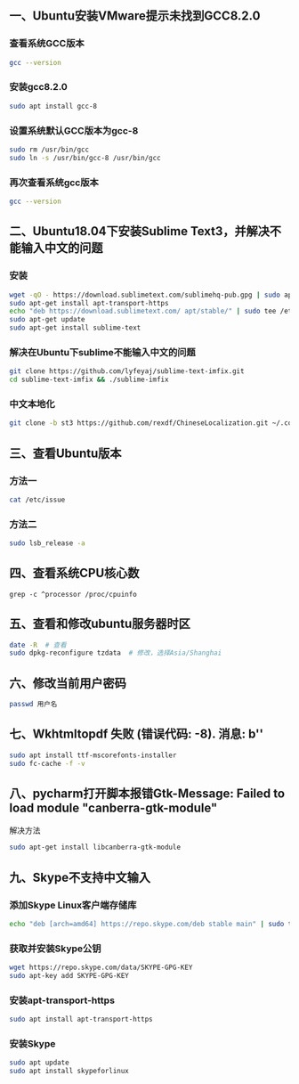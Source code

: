 ## 一、Ubuntu安装VMware提示未找到GCC8.2.0

### 查看系统GCC版本

```bash
gcc --version
```

### 安装gcc8.2.0

```bash
sudo apt install gcc-8
```

### 设置系统默认GCC版本为gcc-8

```bash
sudo rm /usr/bin/gcc
sudo ln -s /usr/bin/gcc-8 /usr/bin/gcc
```

### 再次查看系统gcc版本

```bash
gcc --version
```

## 二、Ubuntu18.04下安装Sublime Text3，并解决不能输入中文的问题

### 安装

```bash
wget -qO - https://download.sublimetext.com/sublimehq-pub.gpg | sudo apt-key add -
sudo apt-get install apt-transport-https
echo "deb https://download.sublimetext.com/ apt/stable/" | sudo tee /etc/apt/sources.list.d/sublime-text.list
sudo apt-get update
sudo apt-get install sublime-text
```

### 解决在Ubuntu下sublime不能输入中文的问题

```bash
git clone https://github.com/lyfeyaj/sublime-text-imfix.git
cd sublime-text-imfix && ./sublime-imfix
```

### 中文本地化

```bash
git clone -b st3 https://github.com/rexdf/ChineseLocalization.git ~/.config/sublime-text-3/Packages/ChineseLocalization
```
## 三、查看Ubuntu版本

### 方法一

```bash
cat /etc/issue
```

### 方法二

```bash
sudo lsb_release -a
```

## 四、查看系统CPU核心数

```
grep -c ^processor /proc/cpuinfo
```

## 五、查看和修改ubuntu服务器时区

```bash
date -R  # 查看
sudo dpkg-reconfigure tzdata  # 修改，选择Asia/Shanghai
```

## 六、修改当前用户密码

```bash
passwd 用户名
```


## 七、Wkhtmltopdf 失败 (错误代码: -8). 消息: b''

```bash
sudo apt install ttf-mscorefonts-installer
sudo fc-cache -f -v
```

## 八、pycharm打开脚本报错Gtk-Message: Failed to load module "canberra-gtk-module"
解决方法

```bash
sudo apt-get install libcanberra-gtk-module
```

## 九、Skype不支持中文输入

### 添加Skype Linux客户端存储库

```bash
echo "deb [arch=amd64] https://repo.skype.com/deb stable main" | sudo tee /etc/apt/sources.list.d/skype-stable.list
```

### 获取并安装Skype公钥

```bash
wget https://repo.skype.com/data/SKYPE-GPG-KEY 
sudo apt-key add SKYPE-GPG-KEY
```

### 安装apt-transport-https

```bash
sudo apt install apt-transport-https
```

### 安装Skype

```bash
sudo apt update
sudo apt install skypeforlinux
```
